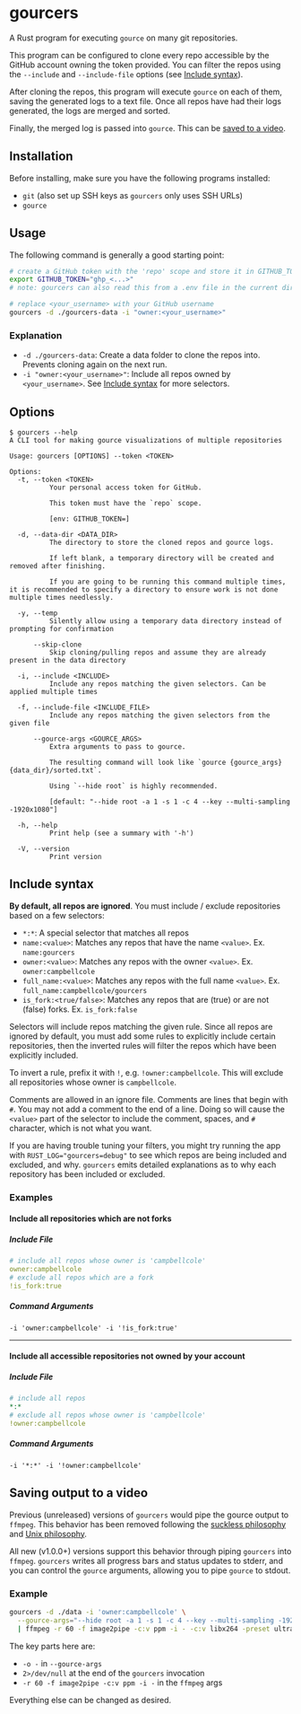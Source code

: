 # gourcers

A Rust program for executing `gource` on many git repositories.

This program can be configured to clone every repo accessible by the GitHub account owning the token provided. You can filter the repos using the `--include` and `--include-file` options (see [Include syntax](#include-syntax)).

After cloning the repos, this program will execute `gource` on each of them, saving the generated logs to a text file. Once all repos have had their logs generated, the logs are merged and sorted.

Finally, the merged log is passed into `gource`. This can be [saved to a video](#saving-output-to-a-video).

## Installation

Before installing, make sure you have the following programs installed:

- `git` (also set up SSH keys as `gourcers` only uses SSH URLs)
- `gource`

## Usage

The following command is generally a good starting point:

```sh
# create a GitHub token with the 'repo' scope and store it in GITHUB_TOKEN or use the '-t' argument
export GITHUB_TOKEN="ghp_<...>"
# note: gourcers can also read this from a .env file in the current directory

# replace <your_username> with your GitHub username
gourcers -d ./gourcers-data -i "owner:<your_username>"
```

### Explanation

- `-d ./gourcers-data`: Create a data folder to clone the repos into. Prevents cloning again on the next run.
- `-i "owner:<your_username>"`: Include all repos owned by `<your_username>`. See [Include syntax](#include-syntax) for more selectors.

## Options

```console
$ gourcers --help
A CLI tool for making gource visualizations of multiple repositories

Usage: gourcers [OPTIONS] --token <TOKEN>

Options:
  -t, --token <TOKEN>
          Your personal access token for GitHub.
          
          This token must have the `repo` scope.
          
          [env: GITHUB_TOKEN=]

  -d, --data-dir <DATA_DIR>
          The directory to store the cloned repos and gource logs.
          
          If left blank, a temporary directory will be created and removed after finishing.
          
          If you are going to be running this command multiple times, it is recommended to specify a directory to ensure work is not done multiple times needlessly.

  -y, --temp
          Silently allow using a temporary data directory instead of prompting for confirmation

      --skip-clone
          Skip cloning/pulling repos and assume they are already present in the data directory

  -i, --include <INCLUDE>
          Include any repos matching the given selectors. Can be applied multiple times

  -f, --include-file <INCLUDE_FILE>
          Include any repos matching the given selectors from the given file

      --gource-args <GOURCE_ARGS>
          Extra arguments to pass to gource.
          
          The resulting command will look like `gource {gource_args} {data_dir}/sorted.txt`.
          
          Using `--hide root` is highly recommended.
          
          [default: "--hide root -a 1 -s 1 -c 4 --key --multi-sampling -1920x1080"]

  -h, --help
          Print help (see a summary with '-h')

  -V, --version
          Print version
```

## Include syntax

**By default, all repos are ignored**. You must include / exclude repositories based on a few selectors:

- `*:*`: A special selector that matches all repos
- `name:<value>`: Matches any repos that have the name `<value>`. Ex. `name:gourcers`
- `owner:<value>`: Matches any repos with the owner `<value>`. Ex. `owner:campbellcole`
- `full_name:<value>`: Matches any repos with the full name `<value>`. Ex. `full_name:campbellcole/gourcers`
- `is_fork:<true/false>`: Matches any repos that are (true) or are not (false) forks. Ex. `is_fork:false`

Selectors will include repos matching the given rule. Since all repos are ignored by default, you must add some rules to explicitly include certain repositories, then the inverted rules will filter the repos which have been explicitly included.

To invert a rule, prefix it with `!`, e.g. `!owner:campbellcole`. This will exclude all repositories whose owner is `campbellcole`.

Comments are allowed in an ignore file. Comments are lines that begin with `#`. You may not add a comment to the end of a line. Doing so will cause the `<value>` part of the selector to include the comment, spaces, and `#` character, which is not what you want.

If you are having trouble tuning your filters, you might try running the app with `RUST_LOG="gourcers=debug"` to see which repos are being included and excluded, and why. `gourcers` emits detailed explanations as to why each repository has been included or excluded.

### Examples

#### Include all repositories which are not forks

##### Include File

```yaml
# include all repos whose owner is 'campbellcole'
owner:campbellcole
# exclude all repos which are a fork
!is_fork:true
```

##### Command Arguments

`-i 'owner:campbellcole' -i '!is_fork:true'`

----

#### Include all accessible repositories not owned by your account

##### Include File

```yaml
# include all repos
*:*
# exclude all repos whose owner is 'campbellcole'
!owner:campbellcole
```

##### Command Arguments

`-i '*:*' -i '!owner:campbellcole'`

## Saving output to a video

Previous (unreleased) versions of `gourcers` would pipe the gource output to `ffmpeg`. This behavior has been removed following the [suckless philosophy](https://suckless.org/philosophy/) and [Unix philosophy](https://en.wikipedia.org/wiki/Unix_philosophy).

All new (v1.0.0+) versions support this behavior through piping `gourcers` into `ffmpeg`. `gourcers` writes all progress bars and status updates to stderr, and you can control the `gource` arguments, allowing you to pipe `gource` to stdout.

### Example

```sh
gourcers -d ./data -i 'owner:campbellcole' \
  --gource-args="--hide root -a 1 -s 1 -c 4 --key --multi-sampling -1920x1080 -o -" 2>/dev/null \
  | ffmpeg -r 60 -f image2pipe -c:v ppm -i - -c:v libx264 -preset ultrafast -crf 1 -bf 0 gource.mp4
```

The key parts here are:

- `-o -` in `--gource-args`
- `2>/dev/null` at the end of the `gourcers` invocation
- `-r 60 -f image2pipe -c:v ppm -i -` in the `ffmpeg` args

Everything else can be changed as desired.
